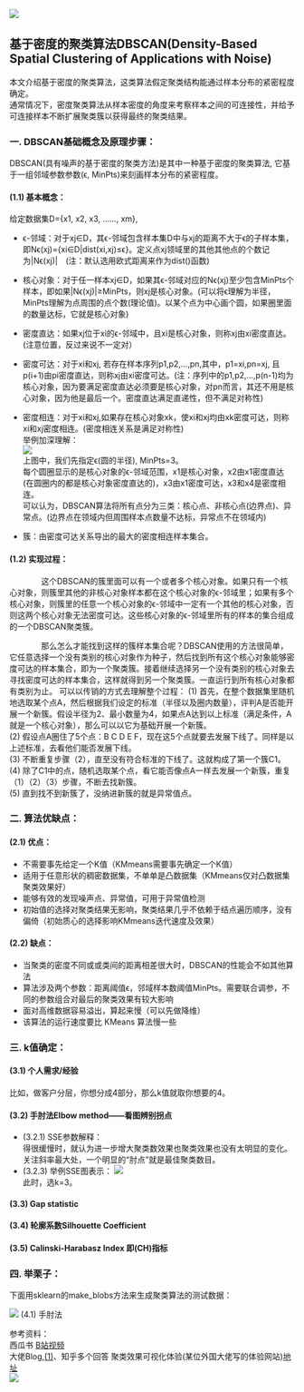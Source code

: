 ![](https://ftp.bmp.ovh/imgs/2020/12/1187054a9d252826.png)   
## 基于密度的聚类算法DBSCAN(Density-Based Spatial Clustering of Applications with Noise)
本文介绍基于密度的聚类算法，这类算法假定聚类结构能通过样本分布的紧密程度确定。  
通常情况下，密度聚类算法从样本密度的角度来考察样本之间的可连接性，并给予可连接样本不断扩展聚类簇以获得最终的聚类结果。  
>
### 一. DBSCAN基础概念及原理步骤：  
DBSCAN(具有噪声的基于密度的聚类方法)是其中一种基于密度的聚类算法,  它基于一组邻域参数参数(ϵ, MinPts)来刻画样本分布的紧密程度。
#### (1.1) 基本概念：  
给定数据集D={x1, x2, x3, ……, xm},
- ϵ-邻域：对于xj∈D，其ϵ-邻域包含样本集D中与xj的距离不大于ϵ的子样本集，即Nϵ(xj)={xi∈D|dist(xi,xj)≤ϵ}。定义点xj领域里的其他其他点的个数记为|Nϵ(xj)|　(注：默认选用欧式距离来作为dist()函数)   
- 核心对象：对于任一样本xj∈D，如果其ϵ-邻域对应的Nϵ(xj)至少包含MinPts个样本，即如果|Nϵ(xj)|≥MinPts，则xj是核心对象。(可以将ϵ理解为半径，MinPts理解为点周围的点个数(理论值)。以某个点为中心画个圆，如果圈里面的数量达标，它就是核心对象)  
- 密度直达：如果xj位于xi的ϵ-邻域中，且xi是核心对象，则称xj由xi密度直达。(注意位置，反过来说不一定对）   
- 密度可达：对于xi和xj, 若存在样本序列p1,p2,...,pn,其中，p1=xi,pn=xj, 且p(i+1)由pi密度直达，则称xj由xi密度可达。(注：序列中的p1,p2,...,p(n-1)均为核心对象，因为要满足密度直达必须要是核心对象，对pn而言，其还不用是核心对象，因为他是最后一个。密度直达满足直递性，但不满足对称性)   
- 密度相连：对于xi和xj,如果存在核心对象xk，使xi和xj均由xk密度可达，则称xi和xj密度相连。(密度相连关系是满足对称性)    
举例加深理解：  
![](https://ftp.bmp.ovh/imgs/2020/12/ebfceb56502ca7ac.png)    
上图中，我们先指定ϵ(圆的半径), MinPts=3。  
每个圆圈显示的是核心对象的ϵ-邻域范围，x1是核心对象，x2由x1密度直达(在圆圈内的都是核心对象密度直达的)，x3由x1密度可达，x3和x4是密度相连。   
可以认为，DBSCAN算法将所有点分为三类：核心点、非核心点(边界点)、异常点。(边界点在领域内但周围样本点数量不达标，异常点不在领域内)  

- 簇：由密度可达关系导出的最大的密度相连样本集合。   
#### (1.2) 实现过程：  
　　　　这个DBSCAN的簇里面可以有一个或者多个核心对象。如果只有一个核心对象，则簇里其他的非核心对象样本都在这个核心对象的ϵ-邻域里；如果有多个核心对象，则簇里的任意一个核心对象的ϵ-邻域中一定有一个其他的核心对象，否则这两个核心对象无法密度可达。这些核心对象的ϵ-邻域里所有的样本的集合组成的一个DBSCAN聚类簇。

　　　　那么怎么才能找到这样的簇样本集合呢？DBSCAN使用的方法很简单，它任意选择一个没有类别的核心对象作为种子，然后找到所有这个核心对象能够密度可达的样本集合，即为一个聚类簇。接着继续选择另一个没有类别的核心对象去寻找密度可达的样本集合，这样就得到另一个聚类簇。一直运行到所有核心对象都有类别为止。
可以以传销的方式去理解整个过程：
(1) 首先，在整个数据集里随机地选取某个点A，然后根据我们设定的标准（半径以及圈内数量），评判A是否能开展一个新簇。假设半径为2、最小数量为4，如果点A达到以上标准（满足条件，A就是一个核心对象），那么可以以它为基础开展一个新簇。  
(2) 假设点A圈住了5个点：B C D E F，现在这5个点就要去发展下线了。同样是以上述标准，去看他们能否发展下线。  
(3) 不断重复步骤（2），直至没有符合标准的下线了。这就构成了第一个簇C1。  
(4) 除了C1中的点，随机选取某个点，看它能否像点A一样去发展一个新簇，重复（1）（2）（3）步骤，不断去找新簇。  
(5) 直到找不到新簇了，没纳进新簇的就是异常值点。    
### 二. 算法优缺点：
#### (2.1) 优点：  
- 不需要事先给定一个K值（KMmeans需要事先确定一个K值）    
- 适用于任意形状的稠密数据集，不单单是凸数据集（KMmeans仅对凸数据集聚类效果好）    
- 能够有效的发现噪声点、异常值，可用于异常值检测
- 初始值的选择对聚类结果无影响，聚类结果几乎不依赖于结点遍历顺序，没有偏倚（初始质心的选择影响KMmeans迭代速度及效果）
>
#### (2.2) 缺点：  
- 当聚类的密度不同或或类间的距离相差很大时，DBSCAN的性能会不如其他算法   
- 算法涉及两个参数：距离阈值ϵ，邻域样本数阈值MinPts。需要联合调参，不同的参数组合对最后的聚类效果有较大影响
- 面对高维数据容易溢出，算起来慢（可以先做降维）
- 该算法的运行速度要比 KMeans 算法慢一些
>
### 三. k值确定：
#### (3.1) 个人需求/经验  
比如，做客户分层，你想分成4部分，那么k值就取你想要的4。
>
#### (3.2) 手肘法Elbow method——看图辨别拐点   

- (3.2.1) SSE参数解释：  
得很缓慢时，就认为进一步增大聚类数效果也聚类效果也没有太明显的变化。关注斜率最大处，一个明显的“肘点”就是最佳聚类数目。
- (3.2.3) 举例SSE图表示：
![](https://pic2.zhimg.com/v2-25b396108e9b5da6094c2097888f2251_b.png)   
此时，选k=3。  
>
#### (3.3) Gap statistic   

>
#### (3.4) 轮廓系数Silhouette Coefficient

>
#### (3.5) Calinski-Harabasz Index 即(CH)指标  

>
### 四. 举栗子：
下面用sklearn的make_blobs方法来生成聚类算法的测试数据：  

![](https://ftp.bmp.ovh/imgs/2020/12/169871e487d9afb4.png)
(4.1) 手肘法



参考资料：  
西瓜书
[B站视频](https://www.bilibili.com/video/BV1j4411H7xv?p=1)  
大佬Blog,[(1)](https://www.cnblogs.com/pinard/p/6208966.html)、知乎多个回答
聚类效果可视化体验(某位外国大佬写的体验网站)[地址](https://www.naftaliharris.com/blog/visualizing-dbscan-clustering/)  
![](https://ftp.bmp.ovh/imgs/2020/12/1187054a9d252826.png)  
